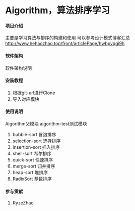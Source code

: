# Aigorithm，算法排序学习

#### 项目介绍
主要是学习算法与排序的构建和使用
可以参考设计模式博客汇总
http://www.hehaozhao.top/front/articlePage/hwbpvqqi9h

#### 软件架构
软件架构说明


#### 安装教程

1. 根据git-url进行Clone
2. 导入对应模块

#### 使用说明
Aigorithm父模块
aigorithm-test测试模块


1. bubble-sort      冒泡排序
2. selection-sort   选择排序
3. insertion-sort   插入排序
4. shell-sort       希尔排序
5. quick-sort       快速排序
6. merge-sort       归并排序
7. heap-sort        堆排序
8. RadixSort        基数排序



#### 参与贡献
1. RyzeZhao

#### 